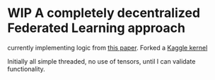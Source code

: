 # WIP A completely decentralized Federated Learning approach

currently implementing logic from [this paper](https://arxiv.org/pdf/2110.11006.pdf). Forked a [Kaggle kernel](https://www.kaggle.com/code/sinjoysaha/federated-learning-mnist-cifar-10)

Initially all simple threaded, no use of tensors, until I can validate functionality.